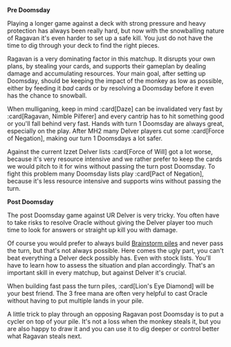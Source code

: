 **Pre Doomsday**

Playing a longer game against a deck with strong pressure and heavy protection
has always been really hard, but now with the snowballing nature of Ragavan it's
even harder to set up a safe kill. You just do not have the time to dig through
your deck to find the right pieces.

Ragavan is a very dominating factor in this matchup. It disrupts your own plans,
by stealing your cards, and supports their gameplan by dealing damage and
accumulating resources. Your main goal, after setting up Doomsday, should be
keeping the impact of the monkey as low as possible, either by feeding it *bad*
cards or by resolving a Doomsday before it even has the chance to snowball.

When mulliganing, keep in mind :card[Daze] can be invalidated very fast by
:card[Ragavan, Nimble Pilferer] and every cantrip has to hit something good or
you'll fall behind very fast. Hands with turn 1 Doomsday are always great,
especially on the play. After MH2 many Delver players cut some :card[Force of
Negation], making our turn 1 Doomsdays a lot safer.

Against the current Izzet Delver lists :card[Force of Will] got a lot worse,
because it's very resource intensive and we rather prefer to keep the cards we
would pitch to it for wins without passing the turn post Doomsday. To fight this
problem many Doomsday lists play :card[Pact of Negation], because it's less
resource intensive and supports wins without passing the turn.

**Post Doomsday**

The post Doomsday game against UR Delver is very tricky. You often have to take
risks to resolve Oracle without giving the Delver player too much time to look
for answers or straight up kill you with damage.

Of course you would prefer to always build [Brainstorm
piles](/meandeck/brainstorm/) and never pass the turn, but that's not always
possible. Here comes the ugly part, you can't beat everything a Delver deck
possibly has. Even with stock lists. You'll have to learn how to assess the
situation and plan accordingly. That's an important skill in every matchup, but
against Delver it's crucial.

When building fast pass the turn piles, :card[Lion's Eye Diamond] will be your
best friend. The 3 free mana are often very helpful to cast Oracle without
having to put multiple lands in your pile.

A little trick to play through an opposing Ragavan post Doomsday is to put a
cycler on top of your pile. It's not a loss when the monkey steals it, but you
are also happy to draw it and you can use it to dig deeper or control better
what Ragavan steals next.
